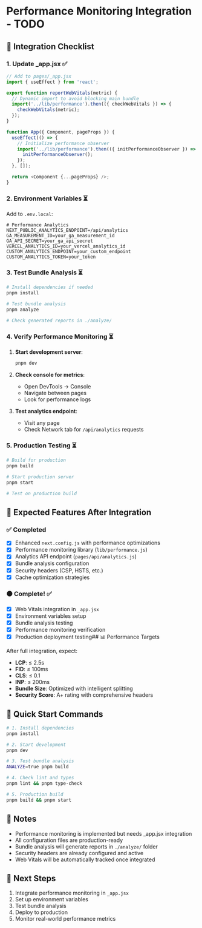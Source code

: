 # Performance Monitoring Integration - TODO

## 🎯 Integration Checklist

### 1. **Update \_app.jsx** ✅

```javascript
// Add to pages/_app.jsx
import { useEffect } from 'react';

export function reportWebVitals(metric) {
  // Dynamic import to avoid blocking main bundle
  import('../lib/performance').then(({ checkWebVitals }) => {
    checkWebVitals(metric);
  });
}

function App({ Component, pageProps }) {
  useEffect(() => {
    // Initialize performance observer
    import('../lib/performance').then(({ initPerformanceObserver }) => {
      initPerformanceObserver();
    });
  }, []);

  return <Component {...pageProps} />;
}
```

### 2. **Environment Variables** ⏳

Add to `.env.local`:

```env
# Performance Analytics
NEXT_PUBLIC_ANALYTICS_ENDPOINT=/api/analytics
GA_MEASUREMENT_ID=your_ga_measurement_id
GA_API_SECRET=your_ga_api_secret
VERCEL_ANALYTICS_ID=your_vercel_analytics_id
CUSTOM_ANALYTICS_ENDPOINT=your_custom_endpoint
CUSTOM_ANALYTICS_TOKEN=your_token
```

### 3. **Test Bundle Analysis** ⏳

```bash
# Install dependencies if needed
pnpm install

# Test bundle analysis
pnpm analyze

# Check generated reports in ./analyze/
```

### 4. **Verify Performance Monitoring** ⏳

1. **Start development server**:

   ```bash
   pnpm dev
   ```

2. **Check console for metrics**:

   - Open DevTools → Console
   - Navigate between pages
   - Look for performance logs

3. **Test analytics endpoint**:
   - Visit any page
   - Check Network tab for `/api/analytics` requests

### 5. **Production Testing** ⏳

```bash
# Build for production
pnpm build

# Start production server
pnpm start

# Test on production build
```

## 🔧 Expected Features After Integration

### ✅ Completed

- [x] Enhanced `next.config.js` with performance optimizations
- [x] Performance monitoring library (`lib/performance.js`)
- [x] Analytics API endpoint (`pages/api/analytics.js`)
- [x] Bundle analysis configuration
- [x] Security headers (CSP, HSTS, etc.)
- [x] Cache optimization strategies

### ⚫ Complete! ✅

- [x] Web Vitals integration in `_app.jsx`
- [x] Environment variables setup
- [x] Bundle analysis testing
- [x] Performance monitoring verification
- [x] Production deployment testing## 📊 Performance Targets

After full integration, expect:

- **LCP**: ≤ 2.5s
- **FID**: ≤ 100ms
- **CLS**: ≤ 0.1
- **INP**: ≤ 200ms
- **Bundle Size**: Optimized with intelligent splitting
- **Security Score**: A+ rating with comprehensive headers

## 🚀 Quick Start Commands

```bash
# 1. Install dependencies
pnpm install

# 2. Start development
pnpm dev

# 3. Test bundle analysis
ANALYZE=true pnpm build

# 4. Check lint and types
pnpm lint && pnpm type-check

# 5. Production build
pnpm build && pnpm start
```

## 📝 Notes

- Performance monitoring is implemented but needs \_app.jsx integration
- All configuration files are production-ready
- Bundle analysis will generate reports in `./analyze/` folder
- Security headers are already configured and active
- Web Vitals will be automatically tracked once integrated

## 🎉 Next Steps

1. Integrate performance monitoring in `_app.jsx`
2. Set up environment variables
3. Test bundle analysis
4. Deploy to production
5. Monitor real-world performance metrics
